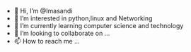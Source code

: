 - 👋 Hi, I’m @Imasandi
- 👀 I’m interested in python,linux and Networking
- 🌱 I’m currently learning computer science and technology
- 💞️ I’m looking to collaborate on ...
- 📫 How to reach me ...

<!---
Imasandi/Imasandi is a ✨ special ✨ repository because its `README.md` (this file) appears on your GitHub profile.
You can click the Preview link to take a look at your changes.
--->
